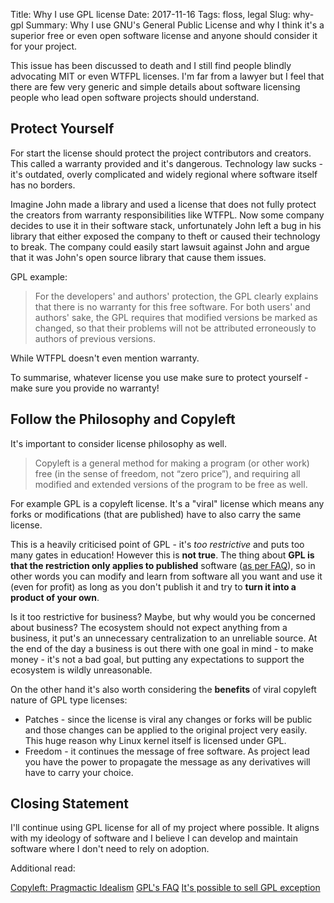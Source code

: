 Title: Why I use GPL license
Date: 2017-11-16
Tags: floss, legal
Slug: why-gpl
Summary: Why I use GNU's General Public License and why I think it's a superior free or even open software license and anyone should consider it for your project.

This issue has been discussed to death and I still find people blindly advocating MIT or even WTFPL licenses.
I'm far from a lawyer but I feel that there are few very generic and simple details about software licensing people
who lead open software projects should understand.

## Protect Yourself

For start the license should protect the project contributors and creators.
This called a warranty provided and it's dangerous. Technology law sucks -
it's outdated, overly complicated and widely regional where software itself has no borders.

Imagine John made a library and used a license that does not fully protect the creators
from warranty responsibilities like WTFPL. Now some company decides to use it in their software stack,
unfortunately John left a bug in his library that either exposed the company to theft or caused
their technology to break. The company could easily start lawsuit against John and argue
that it was John's open source library that cause them issues.

GPL example:

>For the developers' and authors' protection, the GPL clearly explains
that there is no warranty for this free software.  For both users' and
authors' sake, the GPL requires that modified versions be marked as
changed, so that their problems will not be attributed erroneously to
authors of previous versions.

While WTFPL doesn't even mention warranty.

To summarise, whatever license you use make sure to protect yourself - make sure you provide no warranty!

## Follow the Philosophy and Copyleft

It's important to consider license philosophy as well.

> Copyleft is a general method for making a program (or other work) free
(in the sense of freedom, not “zero price”), and requiring all modified
and extended versions of the program to be free as well.

For example GPL is a copyleft license. It's a "viral" license
which means any forks or modifications (that are published) have to also
carry the same license.

This is a heavily criticised point of GPL - it's _too restrictive_ and puts too many gates in education!
However this is __not true__. The thing about __GPL is that the restriction only applies to published__ software
([as per FAQ](https://www.gnu.org/licenses/gpl-faq.html#GPLRequireSourcePostedPublic)),
so in other words you can modify and learn from software all you want and use it (even for profit)
as long as you don't publish it and try to __turn it into a product of your own__.

Is it too restrictive for business? Maybe, but why would you be concerned about business?
The ecosystem should not expect anything from a business, it put's an unnecessary
centralization to an unreliable source. At the end of the day a business is out there with
one goal in mind - to make money - it's not a bad goal, but putting any expectations
to support the ecosystem is wildly unreasonable.

On the other hand it's also worth considering the __benefits__ of viral copyleft nature of GPL type licenses:

- Patches - since the license is viral any changes or forks will be public and those changes can be applied
to the original project very easily. This huge reason why Linux kernel itself is licensed under GPL.
- Freedom - it continues the message of free software. As project lead you have the
power to propagate the message as any derivatives will have to carry your choice.

## Closing Statement

I'll continue using GPL license for all of my project where possible. It aligns with my ideology of software and
I believe I can develop and maintain software where I don't need to rely on adoption.

Additional read:

[Copyleft: Pragmactic Idealism](https://www.gnu.org/philosophy/pragmatic.html)
[GPL's FAQ](https://www.gnu.org/licenses/gpl-faq.html)
[It's possible to sell GPL exception](https://www.fsf.org/blogs/rms/selling-exceptions)

